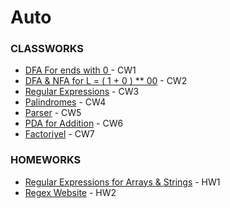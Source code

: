 # Auto
<h3>CLASSWORKS</h3>
<ul>
  <li><a href="https://feyzanursaka.github.io/Automata/CW1.png" rel="nofollow">DFA For ends with 0 </a> - CW1</li>
  <li><a href="https://feyzanursaka.github.io/Automata/CW2.png" rel="nofollow">DFA & NFA for L = ( 1 + 0 ) ** 00</a> - CW2</li>
  <li><a href="https://feyzanursaka.github.io/Automata/CW3.html" rel="nofollow">Regular Expressions</a> - CW3</li>
  <li><a href="https://feyzanursaka.github.io/Automata/CW4.png" rel="nofollow">Palindromes</a> - CW4</li>
  <li><a href="https://feyzanursaka.github.io/Automata/CW5/Expression.html" rel="nofollow">Parser</a> - CW5</li>
  <li><a href="https://feyzanursaka.github.io/Automata/PDA1.html" rel="nofollow">PDA for Addition</a> - CW6</li>
  <li><a href="https://feyzanursaka.github.io/Automata/CW7/microJ3.html" rel="nofollow">Factoriyel</a> - CW7</li>
</ul>
<h3>HOMEWORKS</h3>
<ul>
  <li><a href="https://feyzanursaka.github.io/Auto/HW1.html" rel="nofollow">Regular Expressions for Arrays & Strings</a> - HW1</li>
  <li><a href="https://feyzanursaka.github.io/Automata/Website-master/WEBSITE/index.html" rel="nofollow">Regex Website</a> - HW2</li>
  
</ul>
